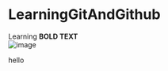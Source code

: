 # LearningGitAndGithub
Learning
**BOLD TEXT**<br>
![image](C:\Users\DELL\Desktop\2.jpg)<br>

<p fontcolor="red">hello</p>


